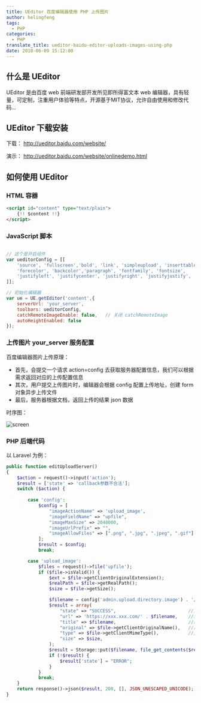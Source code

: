 ```yaml
---
title: UEditor 百度编辑器使用 PHP 上传图片
author: helingfeng
tags:
  - PHP
categories:
  - PHP
translate_title: ueditor-baidu-editor-uploads-images-using-php
date: 2018-06-09 15:12:00
---
```

## 什么是 UEditor

UEditor 是由百度 web 前端研发部开发所见即所得富文本 web 编辑器，具有轻量，可定制，注重用户体验等特点，开源基于MIT协议，允许自由使用和修改代码...

## UEditor 下载安装

下载：
http://ueditor.baidu.com/website/

演示：
http://ueditor.baidu.com/website/onlinedemo.html

## 如何使用 UEditor

### HTML 容器
```html
<script id="content" type="text/plain">
    {!! $content !!}
</script>
```

### JavaScript 脚本
```JavaScript

// 这个是开启组件
var ueditorConfig = [[
    'source', 'fullscreen','bold', 'link', 'simpleupload', 'inserttable', 'undo', 'redo',
    'forecolor', 'backcolor','paragraph', 'fontfamily', 'fontsize',
    'justifyleft', 'justifycenter', 'justifyright', 'justifyjustify',
]];

// 初始化编辑器
var ue = UE.getEditor('content',{
    serverUrl: 'your_server',
    toolbars: ueditorConfig,
    catchRemoteImageEnable: false,   // 关闭 catchRemoteImage
    autoHeightEnabled: false
});
```

### 上传图片 your_server 服务配置

百度编辑器图片上传原理： 

- 首先，会提交一个请求 action=config 去获取服务器配置信息，我们可以根据需求返回对应的上传配置信息
- 其次，用户提交上传图片时，编辑器会根据 config 配置上传地址，创建 form 对象异步上传文件
- 最后，服务器根据文档，返回上传的结果 json 数据

时序图：

![screen](/images/screen_4.png)

### PHP 后端代码

以 Laravel 为例：

```php
public function editUploadServer()
{
    $action = request()->input('action');
    $result = ['state' => 'callback参数不合法'];
    switch ($action) {
    
        case 'config':
            $config = [
                "imageActionName" => 'upload_image',
                "imageFieldName" => "upfile",
                "imageMaxSize" => 2048000,
                "imageUrlPrefix" => "",
                "imageAllowFiles" => [".png", ".jpg", ".jpeg", ".gif"]
            ];
            $result = $config;
            break;

        case 'upload_image':
            $files = request()->file('upfile');
            if ($file->isValid()) {
                $ext = $file->getClientOriginalExtension();
                $realPath = $file->getRealPath();
                $size = $file->getSize();

                $filename = config('admin.upload.directory.image') . '/' . date('Y-m-d-H-i-s') . '-' . uniqid() . '.' . $ext;
                $result = array(
                    "state" => "SUCCESS",                           //上传状态，上传成功时必须返回"SUCCESS"
                    "url" => 'https://xxx.xxx.com/' . $filename,    //返回的地址
                    "title" => $filename,                           //新文件名
                    "original" => $file->getClientOriginalName(),   //原始文件名
                    "type" => $file->getClientMimeType(),           //文件类型
                    "size" => $size,
                );
                $result = Storage::put($filename, file_get_contents($realPath));
                if (!$result) {
                    $result['state'] = "ERROR";
                }
            }
            break;
    }
    return response()->json($result, 200, [], JSON_UNESCAPED_UNICODE);
}
```




